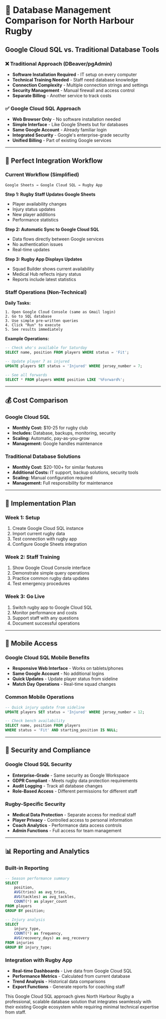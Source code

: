 # 🏉 Database Management Comparison for North Harbour Rugby

## **Google Cloud SQL vs. Traditional Database Tools**

### **❌ Traditional Approach (DBeaver/pgAdmin)**
- **Software Installation Required** - IT setup on every computer
- **Technical Training Needed** - Staff need database knowledge
- **Connection Complexity** - Multiple connection strings and settings
- **Security Management** - Manual firewall and access control
- **Separate Billing** - Another service to track costs

### **✅ Google Cloud SQL Approach**
- **Web Browser Only** - No software installation needed
- **Simple Interface** - Like Google Sheets but for databases
- **Same Google Account** - Already familiar login
- **Integrated Security** - Google's enterprise-grade security
- **Unified Billing** - Part of existing Google services

---

## **🔄 Perfect Integration Workflow**

### **Current Workflow (Simplified)**
```
Google Sheets → Google Cloud SQL → Rugby App
```

**Step 1: Rugby Staff Updates Google Sheets**
- Player availability changes
- Injury status updates
- New player additions
- Performance statistics

**Step 2: Automatic Sync to Google Cloud SQL**
- Data flows directly between Google services
- No authentication issues
- Real-time updates

**Step 3: Rugby App Displays Updates**
- Squad Builder shows current availability
- Medical Hub reflects injury status
- Reports include latest statistics

### **Staff Operations (Non-Technical)**

**Daily Tasks:**
```
1. Open Google Cloud Console (same as Gmail login)
2. Go to SQL database
3. Use simple pre-written queries
4. Click "Run" to execute
5. See results immediately
```

**Example Operations:**
```sql
-- Check who's available for Saturday
SELECT name, position FROM players WHERE status = 'Fit';

-- Update player 7 as injured
UPDATE players SET status = 'Injured' WHERE jersey_number = 7;

-- See all forwards
SELECT * FROM players WHERE position LIKE '%Forward%';
```

---

## **💰 Cost Comparison**

### **Google Cloud SQL**
- **Monthly Cost:** $10-25 for rugby club
- **Includes:** Database, backups, monitoring, security
- **Scaling:** Automatic, pay-as-you-grow
- **Management:** Google handles maintenance

### **Traditional Database Solutions**
- **Monthly Cost:** $20-100+ for similar features
- **Additional Costs:** IT support, backup solutions, security tools
- **Scaling:** Manual configuration required
- **Management:** Full responsibility for maintenance

---

## **🚀 Implementation Plan**

### **Week 1: Setup**
1. Create Google Cloud SQL instance
2. Import current rugby data
3. Test connection with rugby app
4. Configure Google Sheets integration

### **Week 2: Staff Training**
1. Show Google Cloud Console interface
2. Demonstrate simple query operations
3. Practice common rugby data updates
4. Test emergency procedures

### **Week 3: Go Live**
1. Switch rugby app to Google Cloud SQL
2. Monitor performance and costs
3. Support staff with any questions
4. Document successful operations

---

## **📱 Mobile Access**

### **Google Cloud SQL Mobile Benefits**
- **Responsive Web Interface** - Works on tablets/phones
- **Same Google Account** - No additional logins
- **Quick Updates** - Update player status from sideline
- **Match Day Operations** - Real-time squad changes

### **Common Mobile Operations**
```sql
-- Quick injury update from sideline
UPDATE players SET status = 'Injured' WHERE jersey_number = 12;

-- Check bench availability
SELECT name, position FROM players 
WHERE status = 'Fit' AND starting_position IS NULL;
```

---

## **🔐 Security and Compliance**

### **Google Cloud SQL Security**
- **Enterprise-Grade** - Same security as Google Workspace
- **GDPR Compliant** - Meets rugby data protection requirements
- **Audit Logging** - Track all database changes
- **Role-Based Access** - Different permissions for different staff

### **Rugby-Specific Security**
- **Medical Data Protection** - Separate access for medical staff
- **Player Privacy** - Controlled access to personal information
- **Coach Analytics** - Performance data access controls
- **Admin Functions** - Full access for team management

---

## **📊 Reporting and Analytics**

### **Built-in Reporting**
```sql
-- Season performance summary
SELECT 
    position,
    AVG(tries) as avg_tries,
    AVG(tackles) as avg_tackles,
    COUNT(*) as player_count
FROM players 
GROUP BY position;

-- Injury analysis
SELECT 
    injury_type,
    COUNT(*) as frequency,
    AVG(recovery_days) as avg_recovery
FROM injuries 
GROUP BY injury_type;
```

### **Integration with Rugby App**
- **Real-time Dashboards** - Live data from Google Cloud SQL
- **Performance Metrics** - Calculated from current database
- **Trend Analysis** - Historical data comparisons
- **Export Functions** - Generate reports for coaching staff

This Google Cloud SQL approach gives North Harbour Rugby a professional, scalable database solution that integrates seamlessly with their existing Google ecosystem while requiring minimal technical expertise from staff.